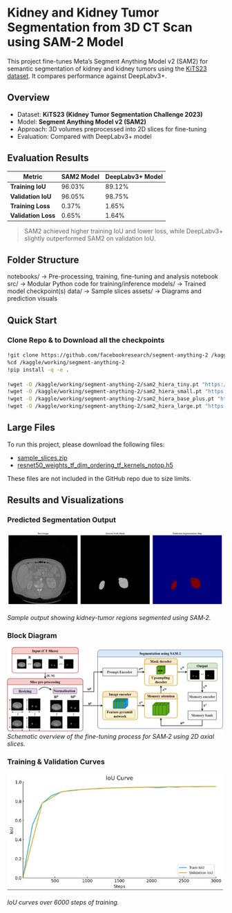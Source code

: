 # Kidney and Kidney Tumor Segmentation from 3D CT Scan using SAM-2 Model

This project fine-tunes Meta’s Segment Anything Model v2 (SAM2) for semantic segmentation of kidney and kidney tumors using the [KiTS23 dataset](https://kits-challenge.org/). It compares performance against DeepLabv3+.

## Overview

- Dataset: **KiTS23 (Kidney Tumor Segmentation Challenge 2023)**
- Model: **Segment Anything Model v2 (SAM2)**
- Approach: 3D volumes preprocessed into 2D slices for fine-tuning
- Evaluation: Compared with DeepLabv3+ model

## Evaluation Results

| Metric              | SAM2 Model      | DeepLabv3+ Model |
|---------------------|-----------------|------------------|
| **Training IoU**     | 96.03%          | 89.12%           |
| **Validation IoU**   | 96.05%          | 98.75%           |
| **Training Loss**    | 0.37%           | 1.65%            |
| **Validation Loss**  | 0.65%           | 1.64%            |

> SAM2 achieved higher training IoU and lower loss, while DeepLabv3+ slightly outperformed SAM2 on validation IoU.

## Folder Structure

notebooks/ → Pre-processing, training, fine-tuning and analysis notebook
src/ → Modular Python code for training/inference
models/ → Trained model checkpoint(s)
data/ → Sample slices
assets/ → Diagrams and prediction visuals 


## Quick Start

### Clone Repo & to Download all the checkpoints
```bash
!git clone https://github.com/facebookresearch/segment-anything-2 /kaggle/working/segment-anything-2
%cd /kaggle/working/segment-anything-2
!pip install -q -e .

!wget -O /kaggle/working/segment-anything-2/sam2_hiera_tiny.pt "https://dl.fbaipublicfiles.com/segment_anything_2/072824/sam2_hiera_tiny.pt"
!wget -O /kaggle/working/segment-anything-2/sam2_hiera_small.pt "https://dl.fbaipublicfiles.com/segment_anything_2/072824/sam2_hiera_small.pt"
!wget -O /kaggle/working/segment-anything-2/sam2_hiera_base_plus.pt "https://dl.fbaipublicfiles.com/segment_anything_2/072824/sam2_hiera_base_plus.pt"
!wget -O /kaggle/working/segment-anything-2/sam2_hiera_large.pt "https://dl.fbaipublicfiles.com/segment_anything_2/072824/sam2_hiera_large.pt"
```

## Large Files

To run this project, please download the following files:

- [sample_slices.zip](https://drive.google.com/drive/folders/1mW0mvRgtB9-CKgtzQWkUEK9qeo_l3F8l)
- [resnet50_weights_tf_dim_ordering_tf_kernels_notop.h5](https://drive.google.com/drive/folders/1IhKMS538vDEkCv9wDgZJcWq6cw9fAEw6)

These files are not included in the GitHub repo due to size limits.

## Results and Visualizations

### Predicted Segmentation Output
<img src="assets/output.png" width="500"/><br>  
*Sample output showing kidney-tumor regions segmented using SAM‑2.*

### Block Diagram
<img src="assets/SAM2.jpg" width="500"/><br>
*Schematic overview of the fine-tuning process for SAM‑2 using 2D axial slices.*

### Training & Validation Curves
<img src="assets/iou_sam2.jpg" width="500"/><br>  
*IoU curves over 6000 steps of training.*



